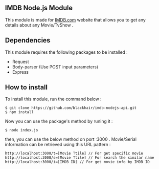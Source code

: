 
**IMDB Node.js Module**
----------------------------
This module  is made for [IMDB.com](http://imdb.com) website that allows  you to get any details about any Movie/TvShow .

## Dependencies
This module requires  the following packages to  be installed :

 - Request
 - Body-parser (Use POST input parameters)
 - Express

## How to install
To install this module, run the command below :

    $ git clone https://github.com/blackhair/imdb-nodejs-api.git
    $ npm install
Now you can use the package's method by runing it  : 
    
    
    $ node index.js
    
then, you can use the below method on port :3000 . 
Movie/Serial information can be retrieved  using this URL pattern : 


    http://localhost:3000/t=[Movie Ttile] // For get specific movie
    http://localhost:3000/s=[Movie Ttile] // For search the similar name 
    http://localhost:3000/i=[IMDB ID] // For get movie info by IMDB ID

